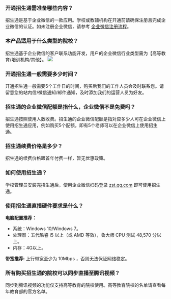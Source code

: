 ### 开通招生通需准备哪些内容？
招生通是基于企业微信的一款应用。学校或教辅机构在开通前请确保注册且完成企业微信的认证。如未注册企业微信，请参考 [企业微信注册流程](http://work.weixin.qq.com)。

### 本产品适用于什么类型的院校？
招生通基于企业微信的客户联系功能开发，用户的企业微信行业类型需为【高等教育/培训机构/其他】。
![](https://main.qcloudimg.com/raw/e3b8b5dbc8810903c5c4f06ac4cde045.png)

### 开通招生通一般需要多少时间？
开通招生通一般需要5个工作日的时间，购买后我们的工作人员会及时联系您。请留意您的站内信/微信通知/邮件通知，及时添加我们的运营人员为好友。

### 招生通的企业微信配额是指什么，企业微信不是免费吗？
招生通按照使用人数收费。招生通的企业微信配额是指对应多少人可在企业微信上使用招生通应用，例如购买5个配额，即有5个老师可以在企业微信上使用招生通。

### 招生通续费价格是多少？
招生通的续费价格跟首年付费一样，暂无优惠政策。

### 如何使用招生通？
学校管理员安装完招生通后，使用企业微信扫码登录 [zst.qq.com](https://zst.qq.com/#/login) 即可使用招生通。

### 使用招生通直播硬件要求是什么？
**电脑配置推荐：**
- 系统：Windows 10/Windows 7。
- 处理器：五代酷睿 i5 以上（或 AMD 等效），鲁大师 CPU 测试 48,570 分以上。
- 内存：4G以上。

**带宽推荐:**
上行带宽至少为 10Mbps ，否则无法保证网络稳定。

### 所有购买招生通的院校可以同步直播至腾讯视频？
同步到腾讯视频的功能仅支持高等教育的院校使用。高等教育院校的名单请查看每年教育部的官方名单。

